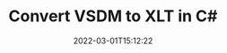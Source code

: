 ---
############################# Static ############################
layout: "auto-gen-conversion"
date: 2022-03-01T15:12:22
draft: false
otherformats: doc docm docx dot dotm dotx epub md odt ott pdf rtf tex txt vdx vsdm vsdx vssm vssx vstm vstx vsx vtx xps
breadcrumb: VSDM to XLT in C#

############################# Head ############################
head_title: "VSDM to XLT Converter in C#"
head_description: "Convert VSDM to XLT in .NET using a few lines of code. Use the GroupDocs Document Conversion API to convert over 160 file formats."

############################# Header ############################
title: "Convert VSDM to XLT in C#"
description: "VSDM to XLT conversion with a few lines of .NET code"
bg_image: "https://cms.admin.containerize.com/templates/aspose/App_Themes/V3/images/bg/header1.png"
bg_overlay: false
button:
    enable: true

############################# SubMenu ############################
submenu:
    enable: true

    left:
        img_alt: "GroupDocs.Conversion for .NET"
        image: "https://cms.admin.containerize.com/templates/groupdocs/images/product-logos/90x90-noborder/groupdocs-conversion-net.png"
        product: "GroupDocs.Conversion"
        platform: ".NET"

    

############################# About ############################
about:
    enable: true
    title: "About GroupDocs.Conversion для .NET API"
    content: |
        [GroupDocs.Conversion for .NET](https://products.groupdocs.com/conversion/net/) can be used to convert Microsoft Word, Excel, PowerPoint, PDF, Visio and other formats. GroupDocs.Conversion is a standalone API that is suitable for back-end and internal systems where high performance is required. It does not depend on any software such as Microsoft or Open Office.
    

overview:
    enable: true
    content: |
        Convert your VSDM files to XLT in .NET easily. You can use just a couple of C# code lines in any platform of your choice like - Windows, Linux, macOS.
        You can try VSDM to XLT conversion for free and evaluate conversion results quality.
        Along with simple file conversion scenarios you can try more advanced options for loading source VSDM file and for saving output XLT result. 
        
        For example, for the source VSDM file you may use the following load options:

        * auto-detect file format;
        * specify password for protected files (if file format supports it);
        * replace missing fonts to preserve document appearance.
        
        There are also advanced convert options for the XLT file:

        * convert specific document page or page range;
        * add a watermark to the converted XLT file.

        Once conversion is completed you can save your XLT file to the local file path or any third-party storage like FTP, Amazon S3, Google Drive, Dropbox etc.
        Please note - to convert VSDM to XLT there is no need for any additional software installed - like MS Office, Open Office, Adobe Acrobat Reader etc. 


############################# Steps ############################
steps:
    enable: true
    title_left: "Steps to convert VSDM to XLT in C#"
    content_left: |
        [GroupDocs.Conversion](https://products.groupdocs.com/conversion/net/) makes it easy for developers to convert a VSDM file to XLT with a few lines of code.

        * Create an instance of the Converter class and provide the file VSDM with the full path
        * Create and set ConvertOptions for XLT type.
        * Call the Converter.Convert method and pass the full path and format (XLT) as a parameter
        
    title_right: "System Requirements"
    content_right: |
        Basic conversion with GroupDocs.Conversion for .NET can be done in just a few simple steps. Our APIs are supported on all major platforms and operating systems. Before executing the code below, make sure you have the following prerequisites installed on your system.

        * Operating systems: Microsoft Windows, Linux, MacOS
        * Development environments: Microsoft Visual Studio, Xamarin, MonoDevelop
        * Frameworks: .NET Framework, .NET Standard, .NET Core, Mono
        * Get the latest GroupDocs.Conversion for .NET from [Nuget](https://www.nuget.org/packages/groupdocs.conversion)
        
    code: |
        ```cs
        // Load VSDM file
        var converter = new GroupDocs.Conversion.Converter("template.vsdm");
        // Set conversion parameters for XLT format
        var convertOptions = converter.GetPossibleConversions()["xlt"].ConvertOptions;
        // Convert to XLT format
        converter.Convert("output.xlt", convertOptions);        
        ```
        
demos:
    enable: true
    title: "VSDM to XLT Live Demo"
    content: |
       Convert VSDM to XLT now by visiting the [GroupDocs.Conversion App](https://products.groupdocs.app/conversion/family) website. Online demo has the following advantages
          

more_formats:
    enable: true
    title: "Other supported transformations VSDM"
    content: "You can also convert VSDM to many other file formats. Please see the list below."
       
       
back_to_top:
    enable: true
---